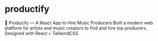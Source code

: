 # productify
🎵 Producify — A React App to Hire Music Producers Built a modern web platform for artists and music creators to find and hire top producers. Designed with React + TailwindCSS.
